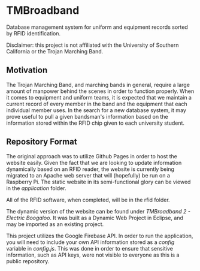 # TMBroadband

Database management system for uniform and equipment records sorted by RFID identification. 

Disclaimer: this project is not affiliated with the University of Southern California or the Trojan Marching Band.

## Motivation

The Trojan Marching Band, and marching bands in general, require a large amount of manpower behind the scenes in order to function properly. When it comes to equipment and uniform teams, 
it is expected that we maintain a current record of every member in the band and the equipment that each individual member uses. In the search for a new database system, it may prove useful
to pull a given bandsman's information based on the information stored within the RFID chip given to each university student. 

## Repository Format


The original approach was to utilize Github Pages in order to host the website easily. Given the fact that we are looking to update information dynamically based on an RFID reader, the website is currently being migrated to
an Apache web server that will (hopefully) be run on a Raspberry Pi. The static website in its semi-functional glory can be viewed in the *application* folder. 

All of the RFID software, when completed,  will be in the rfid folder. 

The dynamic version of the website can be found under *TMBroadband 2 - Electric Boogaloo*. It was built as a Dynamic Web Project in Eclipse, and may be imported as an existing project. 

This project utilizes the Google Firebase API. In order to run the application, you will need to include your own API information stored as a *config* variable in *config.js*. This was done in order to ensure that sensitive information, such as API keys, were not visible to everyone as this is a public repository. 
